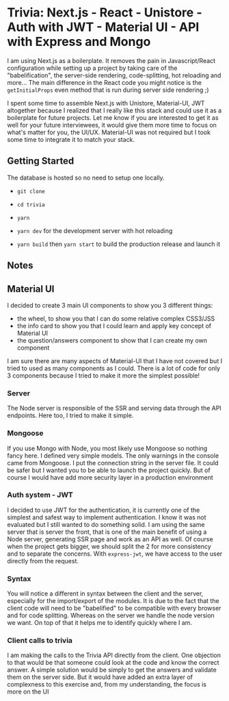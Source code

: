 # Trivia: Next.js - React - Unistore - Auth with JWT - Material UI - API with Express and Mongo

I am using Next.js as a boilerplate. It removes the pain in Javascript/React configuration while setting up a project by taking care of the "babelification", the server-side rendering, code-splitting, hot reloading and more... The main difference in the React code you might notice is the `getInitialProps` even method that is run during server side rendering ;)

I spent some time to assemble Next.js with Unistore, Material-UI, JWT altogether because I realized that I really like this stack and could use it as a boilerplate for future projects. Let me know if you are interested to get it as well for your future interviewees, it would give them more time to focus on what's matter for you, the UI/UX.
Material-UI was not required but I took some time to integrate it to match your stack.

## Getting Started

The database is hosted so no need to setup one locally.

- `git clone`
- `cd trivia`
- `yarn`
- `yarn dev` for the development server with hot reloading

- `yarn build` then `yarn start` to build the production release and launch it

## Notes

## Material UI

I decided to create 3 main UI components to show you 3 different things:

- the wheel, to show you that I can do some relative complex CSS3/JSS
- the info card to show you that I could learn and apply key concept of Material UI
- the question/answers component to show that I can create my own component

I am sure there are many aspects of Material-UI that I have not covered but I tried to used as many components as I could. There is a lot of code for only 3 components because I tried to make it more the simplest possible!

### Server

The Node server is responsible of the SSR and serving data through the API endpoints. Here too, I tried to make it simple.

### Mongoose

If you use Mongo with Node, you most likely use Mongoose so nothing fancy here. I defined very simple models. The only warnings in the console came from Mongoose. I put the connection string in the server file. It could be safer but I wanted you to be able to launch the project quickly. But of course I would have add more security layer in a production environment

### Auth system - JWT

I decided to use JWT for the authentication, it is currently one of the simplest and safest way to implement authentication. I know it was not evaluated but I still wanted to do something solid.
I am using the same server that is server the front, that is one of the main benefit of using a Node server, generating SSR page and work as an API as well. Of course when the project gets bigger, we should split the 2 for more consistency and to separate the concerns. With `express-jwt`, we have access to the user directly from the request.

### Syntax

You will notice a different in syntax between the client and the server, especially for the import/export of the modules. It is due to the fact that the client code will need to be "babelified" to be compatible with every browser and for code splitting. Whereas on the server we handle the node version we want. On top of that it helps me to identify quickly where I am.

### Client calls to trivia

I am making the calls to the Trivia API directly from the client. One objection to that would be that someone could look at the code and know the correct answer. A simple solution would be simply to get the answers and validate them on the server side. But it would have added an extra layer of complexness to this exercise and, from my understanding, the focus is more on the UI
